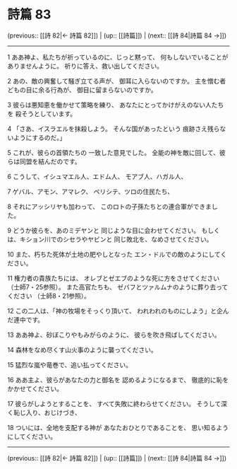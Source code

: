 # 詩篇 83

(previous:: [[詩 82|← 詩篇 82]]) | (up:: [[詩篇]]) | (next:: [[詩 84|詩篇 84 →]])

***


1 ああ神よ、私たちが祈っているのに、じっと黙って、 何もしないでいることがありませんように。 祈りに答え、救い出してください。 

2 あの、敵の興奮して騒ぎ立てる声が、 御耳に入らないのですか。 主を憎む者どもの目に余る行為が、 御目に留まらないのですか。 

3 彼らは悪知恵を働かせて策略を練り、 あなたにとってかけがえのない人たちを 殺そうとしています。 

4 「さあ、イスラエルを抹殺しよう。 そんな国があったという 痕跡さえ残らないようにするのだ。」 

5 これが、彼らの首領たちの 一致した意見でした。 全能の神を敵に回して、彼らは同盟を結んだのです。 

6 こうして、イシュマエル人、エドム人、 モアブ人、ハガル人、 

7 ゲバル、アモン、アマレク、 ペリシテ、ツロの住民たち、 

8 それにアッシリヤも加わって、 このロトの子孫たちとの連合軍ができました。 

9 どうか彼らを、あのミデヤンと 同じような目に会わせてください。 もしくは、キション川でのシセラやヤビンと 同じ敗北を、なめさせてください。 

10 また、朽ちた死体が土地の肥やしとなった エン・ドルでの敵のようにしてください。 

11 権力者の貴族たちには、 オレブとゼエブのような死に方をさせてください （士師7・25参照）。 また高官たちも、 ゼバフとツァルムナのように葬り去ってください （士師8・21参照）。 

12 この二人は、「神の牧場をそっくり頂いて、 われわれのものにしよう」と企んだ連中です。 

13 ああ神よ、砂ぼこりやもみがらのように、 彼らを吹き飛ばしてください。 

14 森林をなめ尽くす山火事のように襲ってください。 

15 猛烈な嵐や竜巻で、追い払ってください。 

16 ああ主よ、彼らがあなたの力と御名を 認めるようになるまで、 徹底的に恥をかかせてください。 

17 彼らがしようとすることを、 すべて失敗に終わらせてください。 そうして深く恥じ入り、おじけづき、 

18 ついには、全地を支配する神が あなたおひとりであることを、 思い知るようにしてください。

***

(previous:: [[詩 82|← 詩篇 82]]) | (up:: [[詩篇]]) | (next:: [[詩 84|詩篇 84 →]])

